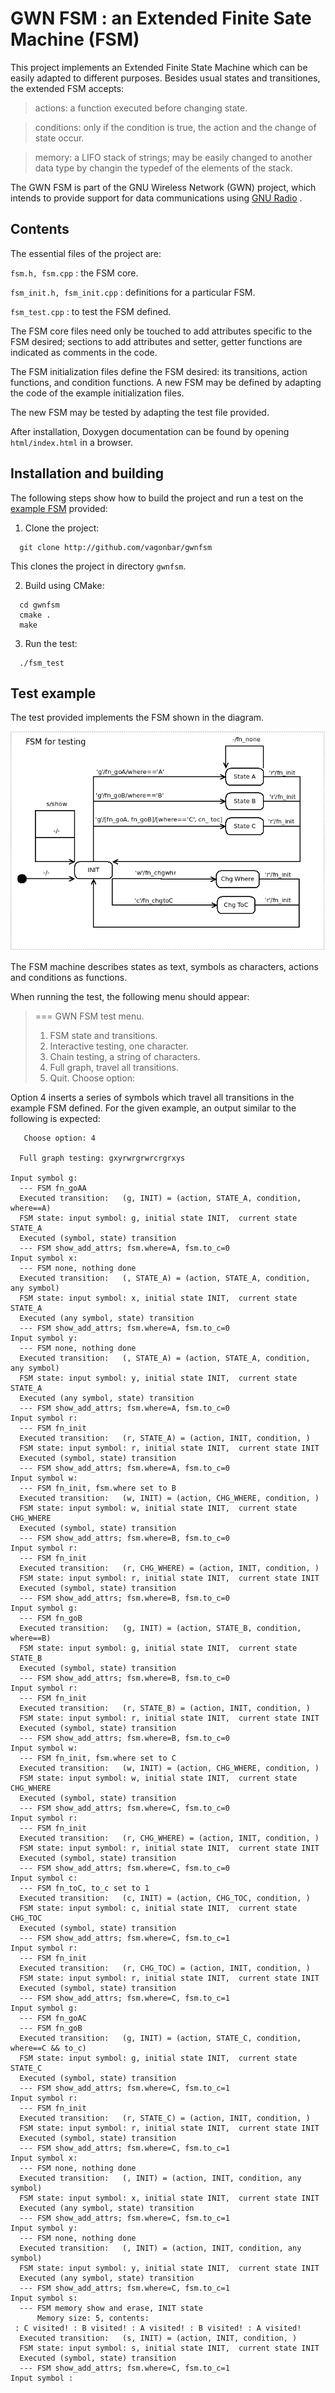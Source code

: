 # GWN FSM : an Extended Finite Sate Machine (FSM)

This project implements an Extended Finite State Machine which can be easily adapted to different purposes. Besides usual states and transitiones, the extended FSM accepts:

>  actions: a function executed before changing state.

>  conditions: only if the condition is true, the action and the change of state occur.

>  memory: a LIFO stack of strings; may be easily changed to another data type by changin the typedef of the elements of the stack.

The GWN FSM is part of the GNU Wireless Network (GWN) project, which intends to provide support for data communications using [GNU Radio](https://www.gnuradio.org/) .


## Contents

The essential files of the project are:

   `fsm.h, fsm.cpp` : the FSM core.

   `fsm_init.h, fsm_init.cpp` : definitions for a particular FSM.

   `fsm_test.cpp` : to test the FSM defined.

The FSM core files need only be touched to add attributes specific to the FSM desired; sections to add attributes and setter, getter functions are indicated as comments in the code.

The FSM initialization files define the FSM desired: its transitions, action functions, and condition functions. A new FSM may be defined by adapting the code of the example initialization files.

The new FSM may be tested by adapting the test file provided. 

After installation, Doxygen documentation can be found by opening `html/index.html` in a browser.


## Installation and building

The following steps show how to build the project and run a test on the [example FSM](https://github.com/vagonbar/gwnfsm/blob/master/gwnfsm_test.png) provided:

1. Clone the project:
```
  git clone http://github.com/vagonbar/gwnfsm
```
This clones the project in directory `gwnfsm`.

2. Build using CMake:
```
  cd gwnfsm
  cmake .
  make
```

3. Run the test:
```
  ./fsm_test
```

## Test example

The test provided implements the FSM shown in the diagram.

![Example FSM](gwnfsm_test.png)

The FSM machine describes states as text, symbols as characters, actions and conditions as functions.

When running the test, the following menu should appear:

>=== GWN FSM test menu.
>  1. FSM state and transitions.
>  2. Interactive testing, one character.
>  3. Chain testing, a string of characters.
>  4. Full graph, travel all transitions.
>  0. Quit.
>   Choose option: 

Option 4 inserts a series of symbols which travel all transitions in the example FSM defined. For the given example, an output similar to the following is expected:

```
   Choose option: 4

  Full graph testing: gxyrwrgrwrcrgrxys

Input symbol g:
  --- FSM fn_goAA
  Executed transition:   (g, INIT) = (action, STATE_A, condition, where==A)
  FSM state: input symbol: g, initial state INIT,  current state STATE_A
  Executed (symbol, state) transition
  --- FSM show_add_attrs; fsm.where=A, fsm.to_c=0
Input symbol x:
  --- FSM none, nothing done
  Executed transition:   (, STATE_A) = (action, STATE_A, condition, any symbol)
  FSM state: input symbol: x, initial state INIT,  current state STATE_A
  Executed (any symbol, state) transition
  --- FSM show_add_attrs; fsm.where=A, fsm.to_c=0
Input symbol y:
  --- FSM none, nothing done
  Executed transition:   (, STATE_A) = (action, STATE_A, condition, any symbol)
  FSM state: input symbol: y, initial state INIT,  current state STATE_A
  Executed (any symbol, state) transition
  --- FSM show_add_attrs; fsm.where=A, fsm.to_c=0
Input symbol r:
  --- FSM fn_init
  Executed transition:   (r, STATE_A) = (action, INIT, condition, )
  FSM state: input symbol: r, initial state INIT,  current state INIT
  Executed (symbol, state) transition
  --- FSM show_add_attrs; fsm.where=A, fsm.to_c=0
Input symbol w:
  --- FSM fn_init, fsm.where set to B
  Executed transition:   (w, INIT) = (action, CHG_WHERE, condition, )
  FSM state: input symbol: w, initial state INIT,  current state CHG_WHERE
  Executed (symbol, state) transition
  --- FSM show_add_attrs; fsm.where=B, fsm.to_c=0
Input symbol r:
  --- FSM fn_init
  Executed transition:   (r, CHG_WHERE) = (action, INIT, condition, )
  FSM state: input symbol: r, initial state INIT,  current state INIT
  Executed (symbol, state) transition
  --- FSM show_add_attrs; fsm.where=B, fsm.to_c=0
Input symbol g:
  --- FSM fn_goB
  Executed transition:   (g, INIT) = (action, STATE_B, condition, where==B)
  FSM state: input symbol: g, initial state INIT,  current state STATE_B
  Executed (symbol, state) transition
  --- FSM show_add_attrs; fsm.where=B, fsm.to_c=0
Input symbol r:
  --- FSM fn_init
  Executed transition:   (r, STATE_B) = (action, INIT, condition, )
  FSM state: input symbol: r, initial state INIT,  current state INIT
  Executed (symbol, state) transition
  --- FSM show_add_attrs; fsm.where=B, fsm.to_c=0
Input symbol w:
  --- FSM fn_init, fsm.where set to C
  Executed transition:   (w, INIT) = (action, CHG_WHERE, condition, )
  FSM state: input symbol: w, initial state INIT,  current state CHG_WHERE
  Executed (symbol, state) transition
  --- FSM show_add_attrs; fsm.where=C, fsm.to_c=0
Input symbol r:
  --- FSM fn_init
  Executed transition:   (r, CHG_WHERE) = (action, INIT, condition, )
  FSM state: input symbol: r, initial state INIT,  current state INIT
  Executed (symbol, state) transition
  --- FSM show_add_attrs; fsm.where=C, fsm.to_c=0
Input symbol c:
  --- FSM fn_toC, to_c set to 1
  Executed transition:   (c, INIT) = (action, CHG_TOC, condition, )
  FSM state: input symbol: c, initial state INIT,  current state CHG_TOC
  Executed (symbol, state) transition
  --- FSM show_add_attrs; fsm.where=C, fsm.to_c=1
Input symbol r:
  --- FSM fn_init
  Executed transition:   (r, CHG_TOC) = (action, INIT, condition, )
  FSM state: input symbol: r, initial state INIT,  current state INIT
  Executed (symbol, state) transition
  --- FSM show_add_attrs; fsm.where=C, fsm.to_c=1
Input symbol g:
  --- FSM fn_goAC
  --- FSM fn_goB
  Executed transition:   (g, INIT) = (action, STATE_C, condition, where==C && to_c)
  FSM state: input symbol: g, initial state INIT,  current state STATE_C
  Executed (symbol, state) transition
  --- FSM show_add_attrs; fsm.where=C, fsm.to_c=1
Input symbol r:
  --- FSM fn_init
  Executed transition:   (r, STATE_C) = (action, INIT, condition, )
  FSM state: input symbol: r, initial state INIT,  current state INIT
  Executed (symbol, state) transition
  --- FSM show_add_attrs; fsm.where=C, fsm.to_c=1
Input symbol x:
  --- FSM none, nothing done
  Executed transition:   (, INIT) = (action, INIT, condition, any symbol)
  FSM state: input symbol: x, initial state INIT,  current state INIT
  Executed (any symbol, state) transition
  --- FSM show_add_attrs; fsm.where=C, fsm.to_c=1
Input symbol y:
  --- FSM none, nothing done
  Executed transition:   (, INIT) = (action, INIT, condition, any symbol)
  FSM state: input symbol: y, initial state INIT,  current state INIT
  Executed (any symbol, state) transition
  --- FSM show_add_attrs; fsm.where=C, fsm.to_c=1
Input symbol s:
  --- FSM memory show and erase, INIT state
      Memory size: 5, contents:
 : C visited! : B visited! : A visited! : B visited! : A visited!
  Executed transition:   (s, INIT) = (action, INIT, condition, )
  FSM state: input symbol: s, initial state INIT,  current state INIT
  Executed (symbol, state) transition
  --- FSM show_add_attrs; fsm.where=C, fsm.to_c=1
Input symbol :
```



